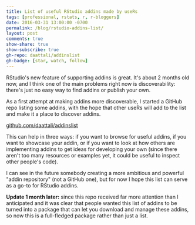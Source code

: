 ```yaml
---
title: List of useful RStudio addins made by useRs
tags: [professional, rstats, r, r-bloggers]
date: 2016-03-31 13:00:00 -0700
permalink: /blog/rstudio-addins-list/
layout: post
comments: true
show-share: true
show-subscribe: true
gh-repo: daattali/addinslist
gh-badge: [star, watch, follow]
---
```


RStudio's new feature of supporting addins is great. It's about 2 months old now, and I think one of the main problems right now is discoverability: there's just no easy way to find addins or publish your own.

As a first attempt at making addins more discoverable, I started a GitHub repo listing some addins, with the hope that other useRs will add to the list and make it a place to discover addins.

[github.com/daattali/addinslist](https://github.com/daattali/addinslist#readme)

This can help in three ways: if you want to browse for useful addins, if you want to showcase your addin, or if you want to look at how others are implementing addins to get ideas for developing your own (since there aren't too many resources or examples yet, it could be useful to inspect other people's code).

I can see in the future somebody creating a more ambitious and powerful "addin repository" (not a GitHub one), but for now I hope this list can serve as a go-to for RStudio addins.

**Update 1 month later:** since this repo received far more attention than I anticipated and it was clear that people wanted this list of addins to be turned into a package that can let you download and manage these addins, so now this is a full-fledged package rather than just a list.
